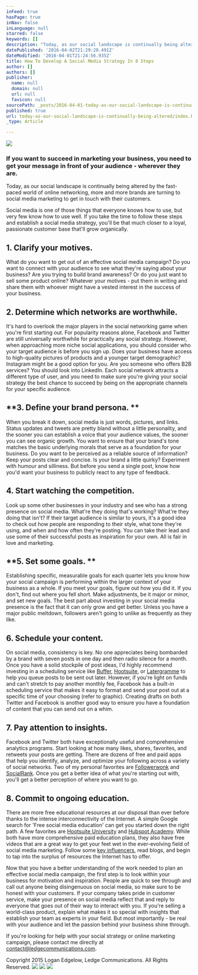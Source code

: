 ```yaml
---
inFeed: true
hasPage: true
inNav: false
inLanguage: null
starred: false
keywords: []
description: "Today, as our social landscape is continually being altered by the fast-paced world of online networking, more and more brands are turning to social media marketing to get in touch with their customers.\_"
datePublished: '2016-04-02T21:29:20.491Z'
dateModified: '2016-04-01T21:24:56.935Z'
title: How To Develop A Social Media Strategy In 8 Steps
author: []
authors: []
publisher:
  name: null
  domain: null
  url: null
  favicon: null
sourcePath: _posts/2016-04-01-today-as-our-social-landscape-is-continually-being-altered.md
published: true
url: today-as-our-social-landscape-is-continually-being-altered/index.html
_type: Article

---
```

![](https://the-grid-user-content.s3-us-west-2.amazonaws.com/85608b72-d7be-4289-b2e3-88a91a8deb02.jpg)

### If you want to succeed in marketing your business, you need to get your message in front of your audience - wherever they are.

Today, as our social landscape is continually being altered by the fast-paced world of online networking, more and more brands are turning to social media marketing to get in touch with their customers. 

Social media is one of those things that everyone knows how to use, but very few know how to use well. If you take the time to follow these steps and establish a social media strategy, you'll be that much closer to a loyal, passionate customer base that'll grow organically. 

## **1\. Clarify your motives.**

What do you want to get out of an effective social media campaign? Do you want to connect with your audience to see what they're saying about your business? Are you trying to build brand awareness? Or do you just want to sell some product online? Whatever your motives - put them in writing and share them with whoever might have a vested interest in the success of your business.

## **2\. Determine which networks are worthwhile.**

It's hard to overlook the major players in the social networking game when you're first starting out. For popularity reasons alone, Facebook and Twitter are still universally worthwhile for practically any social strategy. However, when approaching more niche social applications, you should consider who your target audience is before you sign up. Does your business have access to high-quality pictures of products and a younger target demographic?  Instagram might be a good option for you. Are you someone who offers B2B services? You should look into LinkedIn. Each social network attracts a different type of user, and you need to make sure you're giving your social strategy the best chance to succeed by being on the appropriate channels for your specific audience.

## **3\. Define your brand persona. **

When you break it down, social media is just words, pictures, and links. Status updates and tweets are pretty bland without a little personality, and the sooner you can establish a voice that your audience values, the sooner you can see organic growth. You want to ensure that your brand's tone matches the basic underlying morals that serve as a foundation for your business. Do you want to be perceived as a reliable source of information? Keep your posts clear and concise. Is your brand a little quirky? Experiment with humour and silliness. But before you send a single post, know how you'd want your business to publicly react to any type of feedback. 

## **4\. Start watching the competition.**

Look up some other businesses in your industry and see who has a strong presence on social media. What're they doing that's working? What're they doing that isn't? If their target audience is similar to yours, it's a good idea to check out how people are responding to their style, what tone they're using, and when and how often they're posting. You can take their lead and use some of their successful posts as inspiration for your own. All is fair in love and marketing.

## **5\. Set some goals. **

Establishing specific, measurable goals for each quarter lets you know how your social campaign is performing within the larger context of your business as a whole. If you meet your goals, figure out how you did it. If you don't, find out where you fell short. Make adjustments, be it major or minor, and set new goals. The best part about investing in your social media presence is the fact that it can only grow and get better. Unless you have a major public meltdown, followers aren't going to unlike as frequently as they like. 

## **6\. Schedule your content.**

On social media, consistency is key. No one appreciates being bombarded by a brand with seven posts in one day and then radio silence for a month. Once you have a solid stockpile of post ideas, I'd highly recommend investing in a scheduling service like [Buffer][0], [Hootsuite][1], or [Latergramme][2] to help you queue posts to be sent out later. However, if you're light on funds and can't stretch to pay another monthly fee, Facebook has a built-in scheduling service that makes it easy to format and send your post out at a specific time of your choosing (refer to graphic). Creating drafts on both Twitter and Facebook is another good way to ensure you have a foundation of content that you can send out on a whim. 

## **7\. Pay attention to insights.**

Facebook and Twitter both have exceptionally useful and comprehensive analytics programs. Start looking at how many likes, shares, favorites, and retweets your posts are getting. There are dozens of free and paid apps that help you identify, analyze, and optimize your following across a variety of social networks. Two of my personal favorites are [Followerwonk][3] and [SocialRank][4]. Once you get a better idea of what you're starting out with, you'll get a better perception of where you want to go.

## **8\. Commit to ongoing education.**

There are more free educational resources at our disposal than ever before thanks to the intense interconnectivity of the Internet. A simple Google search for 'Free social media education' can get you started down the right path. A few favorites are [Hootsuite University][5] and [Hubspot Academy][6]. While both have more comprehensive paid education plans, they also have free videos that are a great way to get your feet wet in the ever-evolving field of social media marketing. Follow some [key influencers][7], read blogs, and begin to tap into the surplus of resources the Internet has to offer. 

Now that you have a better understanding of the work needed to plan an effective social media campaign, the first step is to look within your business for motivation and inspiration. People are quick to see through and call out anyone being disingenuous on social media, so make sure to be honest with your customers. If your company takes pride in customer service, make your presence on social media reflect that and reply to everyone that goes out of their way to interact with you. If you're selling a world-class product, explain what makes it so special with insights that establish your team as experts in your field. But most importantly - be real with your audience and let the passion behind your business shine through. 

If you're looking for help with your social strategy or online marketing campaign, please contact me directly at contact@ledgecommunications.com.

Copyright 2015 Logan Edgelow, Ledge Communications. All Rights Reserved.
![](https://the-grid-user-content.s3-us-west-2.amazonaws.com/f0355068-739d-4184-969f-a1148644719b.jpg)
![](https://the-grid-user-content.s3-us-west-2.amazonaws.com/897811dc-8a74-41b0-bf12-620f9c04f74b.jpg)
![](https://the-grid-user-content.s3-us-west-2.amazonaws.com/8154dad2-cd5d-4e72-83b7-718b18cb39d4.jpg)

[0]: https://buffer.com/app
[1]: https://hootsuite.com/
[2]: https://www.latergram.me/
[3]: https://followerwonk.com/
[4]: https://socialrank.com/
[5]: https://hootsuite.com/pages/education-intro
[6]: http://academy.hubspot.com/
[7]: http://www.entrepreneur.com/article/246374